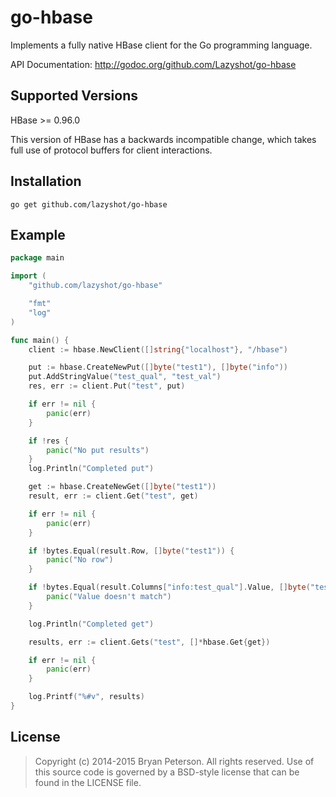 go-hbase
========

Implements a fully native HBase client for the Go programming language.

API Documentation: http://godoc.org/github.com/Lazyshot/go-hbase

Supported Versions
------------------

HBase >= 0.96.0 

This version of HBase has a backwards incompatible change, which takes full use of protocol buffers for client interactions.

Installation
------------

    go get github.com/lazyshot/go-hbase


Example
-------


```go
package main

import (
	"github.com/lazyshot/go-hbase"

	"fmt"
	"log"
)

func main() {
	client := hbase.NewClient([]string{"localhost"}, "/hbase")

	put := hbase.CreateNewPut([]byte("test1"), []byte("info"))
	put.AddStringValue("test_qual", "test_val")
	res, err := client.Put("test", put)

	if err != nil {
		panic(err)
	}

	if !res {
		panic("No put results")
	}
	log.Println("Completed put")

	get := hbase.CreateNewGet([]byte("test1"))
	result, err := client.Get("test", get)

	if err != nil {
		panic(err)
	}

	if !bytes.Equal(result.Row, []byte("test1")) {
		panic("No row")
	}

	if !bytes.Equal(result.Columns["info:test_qual"].Value, []byte("test_val")) {
		panic("Value doesn't match")
	}

	log.Println("Completed get")

	results, err := client.Gets("test", []*hbase.Get{get})

	if err != nil {
		panic(err)
	}

	log.Printf("%#v", results)
}
```

License
-------

> Copyright (c) 2014-2015 Bryan Peterson. All rights reserved.
> Use of this source code is governed by a BSD-style
> license that can be found in the LICENSE file.